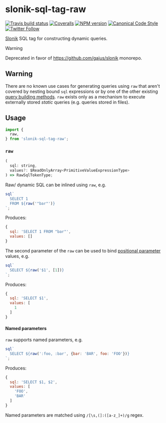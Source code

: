 # slonik-sql-tag-raw

[![Travis build status](http://img.shields.io/travis/gajus/slonik-sql-tag-raw/master.svg?style=flat-square)](https://app.travis-ci.com/github/gajus/slonik-sql-tag-raw)
[![Coveralls](https://img.shields.io/coveralls/gajus/slonik-sql-tag-raw.svg?style=flat-square)](https://coveralls.io/github/gajus/slonik-sql-tag-raw)
[![NPM version](http://img.shields.io/npm/v/slonik-sql-tag-raw.svg?style=flat-square)](https://www.npmjs.org/package/slonik-sql-tag-raw)
[![Canonical Code Style](https://img.shields.io/badge/code%20style-canonical-blue.svg?style=flat-square)](https://github.com/gajus/canonical)
[![Twitter Follow](https://img.shields.io/twitter/follow/kuizinas.svg?style=social&label=Follow)](https://twitter.com/kuizinas)

[Slonik](https://github.com/gajus/slonik) SQL tag for constructing dynamic queries.

> [!WARNING]
> Deprecated in favor of https://github.com/gajus/slonik monorepo.

## Warning

There are no known use cases for generating queries using `raw` that aren't covered by nesting bound `sql` expressions or by one of the other existing [query building methods](#slonik-query-building). `raw` exists only as a mechanism to execute externally stored _static_ queries (e.g. queries stored in files).

## Usage

```js
import {
  raw,
} from 'slonik-sql-tag-raw';

```

### `raw`

```js
(
  sql: string,
  values?: $ReadOnlyArray<PrimitiveValueExpressionType>
) => RawSqlTokenType;

```

Raw/ dynamic SQL can be inlined using `raw`, e.g.

```js
sql`
  SELECT 1
  FROM ${raw('"bar"')}
`;

```

Produces:

```js
{
  sql: 'SELECT 1 FROM "bar"',
  values: []
}

```

The second parameter of the `raw` can be used to bind [positional parameter](https://www.postgresql.org/docs/current/sql-expressions.html#SQL-EXPRESSIONS-PARAMETERS-POSITIONAL) values, e.g.

```js
sql`
  SELECT ${raw('$1', [1])}
`;

```

Produces:

```js
{
  sql: 'SELECT $1',
  values: [
    1
  ]
}

```

#### Named parameters

`raw` supports named parameters, e.g.

```js
sql`
  SELECT ${raw(':foo, :bar', {bar: 'BAR', foo: 'FOO'})}
`;

```

Produces:

```js
{
  sql: 'SELECT $1, $2',
  values: [
    'FOO',
    'BAR'
  ]
}

```

Named parameters are matched using `/[\s,(]:([a-z_]+)/g` regex.
